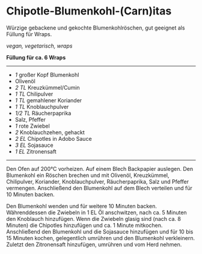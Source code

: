 # Chipotle-Blumenkohl-(Carn)itas

Würzige gebackene und gekochte Blumenkohlröschen, gut geeignet als Füllung für Wraps.

*vegan, vegetarisch, wraps*

**Füllung für ca. 6 Wraps**

---

- *1* großer Kopf Blumenkohl
- Olivenöl
- *2 TL* Kreuzkümmel/Cumin
- *1 TL* Chilipulver
- *1 TL* gemahlener Koriander
- *1 TL* Knoblauchpulver
- *1/2 TL* Räucherpaprika
- Salz, Pfeffer
- *1* rote Zwiebel
- *2* Knoblauchzehen, gehackt
- *2 EL* Chipotles in Adobo Sauce
- *3 EL* Sojasauce
- *1 EL* Zitronensaft

---

Den Ofen auf 200°C vorheizen. Auf einem Blech Backpapier auslegen.
Den Blumenkohl ein Röschen brechen und mit Olivenöl, Kreuzkümmel, Chilipulver, Koriander, Knoblauchpulver, Räucherpaprika, Salz und Pfeffer vermengen.
Anschließend den Blumenkohl auf dem Blech verteilen und für 10 Minuten backen.

Den Blumenkohl wenden und für weitere 10 Minuten backen.
Währenddessen die Zwiebeln in 1 EL Öl anschwitzen, nach ca. 5 Minuten den Knoblauch hinzufügen.
Wenn die Zwiebeln glasig sind (nach ca. 8 Minuten) die Chipotles hinzufügen und ca. 1 Minute mitkochen.
Anschließend den Blumenkohl und die Sojasauce hinzufügen und für 10 bis 15 Minuten kochen, gelegentlich umrühren und den Blumenkohl verkleinern.
Zuletzt den Zitronensaft hinzufügen, umrühren und vom Herd nehmen.

